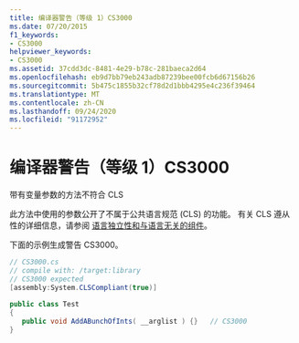 ```yaml
---
title: 编译器警告（等级 1）CS3000
ms.date: 07/20/2015
f1_keywords:
- CS3000
helpviewer_keywords:
- CS3000
ms.assetid: 37cdd3dc-8481-4e29-b78c-281baeca2d64
ms.openlocfilehash: eb9d7bb79eb243adb87239bee00fcb6d67156b26
ms.sourcegitcommit: 5b475c1855b32cf78d2d1bbb4295e4c236f39464
ms.translationtype: MT
ms.contentlocale: zh-CN
ms.lasthandoff: 09/24/2020
ms.locfileid: "91172952"
---
```

# <a name="compiler-warning-level-1-cs3000"></a>编译器警告（等级 1）CS3000

带有变量参数的方法不符合 CLS  
  
 此方法中使用的参数公开了不属于公共语言规范 (CLS) 的功能。 有关 CLS 遵从性的详细信息，请参阅 [语言独立性和与语言无关的组件](../../standard/language-independence.md)。
  
 下面的示例生成警告 CS3000。  
  
```csharp  
// CS3000.cs  
// compile with: /target:library  
// CS3000 expected  
[assembly:System.CLSCompliant(true)]  
  
public class Test  
{  
   public void AddABunchOfInts( __arglist ) {}   // CS3000  
}  
```
